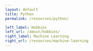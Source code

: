 ```yaml
---
layout: default
title: Python
permalink: /resources/python/

left_label: Hobbies
left_url: /about/hobbies/
right_label: Machine Learning
right_url: /resources/machine-learning
---
```


<!-- !PAGE CONTENT! -->
<div id="page-resources-python" class="w3-main" >
  <section id="profile" class="w3-container">

  </section>
</div>
